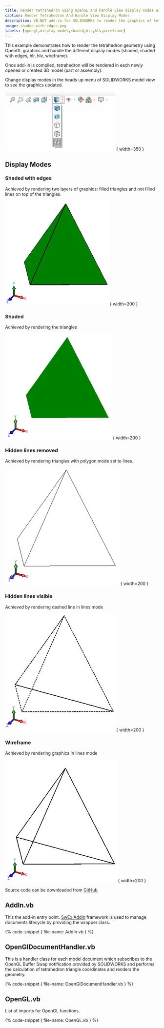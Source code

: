 ```yaml
---
title: Render tetrahedron using OpenGL and handle view display modes using SOLIDWORKS API
caption: Render Tetrahedron And Handle View Display Modes
description: VB.NET add-in for SOLIDWORKS to render the graphics of tetrahedron in different display modes (shaded, shaded with edges, hlr, hlv, wireframe)
image: shaded-with-edges.png
labels: [opengl,display model,shaded,hlr,hlv,wireframe]
---
```

This example demonstrates how to render the tetrahedron geometry using OpenGL graphics and handle the different display modes (shaded, shaded with edges, hlr, hlv, wireframe).

Once add-in is compiled, tetrahedron will be rendered in each newly opened or created 3D model (part or assembly).

Change display modes in the heads up menu of SOLIDWORKS model view to see the graphics updated.

![Display modes in SOLIDWORKS model view](display-style.png){ width=350 }

## Display Modes

### Shaded with edges

Achieved by rendering two layers of graphics: filled triangles and not filled lines on top of the triangles.

![Shaded with edges display mode](shaded-with-edges.png){ width=200 }

### Shaded

Achieved by rendering the triangles

![Shaded](shaded.png){ width=200 }

### Hidden lines removed

Achieved by rendering triangles with polygon mode set to lines.

![Hidden lines removed display mode](hidden-lines-removed.png){ width=200 }

### Hidden lines visible

Achieved by rendering dashed line in lines mode

![Hidden lines visible display mode](hidden-lines-visible.png){ width=200 }

### Wireframe

Achieved by rendering graphics in lines mode

![Wireframe display mode](wireframe.png){ width=200 }

Source code can be downloaded from [GitHub](https://github.com/codestackdev/solidworks-api-examples/tree/master/swex/add-in/opengl/OglTetrahedron)

## AddIn.vb

This the add-in entry point. [SwEx.AddIn](/labs/solidworks/swex/add-in/) framework is used to manage documents lifecycle by providing the wrapper class.

{% code-snippet { file-name: AddIn.vb } %}

## OpenGlDocumentHandler.vb

This is a handler class for each model document which subscribes to the OpenGL Buffer Swap notification provided by SOLIDWORKS and performs the calculation of tetrahedron triangle coordinates and renders the geometry. 

{% code-snippet { file-name: OpenGlDocumentHandler.vb } %}

## OpenGL.vb

List of imports for OpenGL functions.

{% code-snippet { file-name: OpenGL.vb } %}
